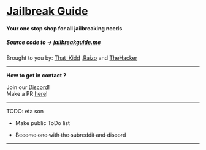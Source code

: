 # [Jailbreak Guide](https://jailbreakguide.me "Click to jailbreak!")
#### Your one stop shop for all jailbreaking needs
##### Source code to -> [jailbreakguide.me](https://jailbreakguide.me)
 Brought to you by: [That_Kidd](https://github.com/That-Kidd) ,[Raizo](https://github.com/iraizo/) and [TheHacker](https://github.com/The-Hacker894)
***
__How to get in contact ?__ </br>

Join our [Discord](https://discord.gg/jQnbgan)! </br>
Make a PR [here](https://github.com/Jailbreaking-Guide/jailbreaking-guide.github.io/pulls)!
***
 
TODO: eta son
+ Make public ToDo list </br>
- ~~Become one with the subreddit and discord~~

***
